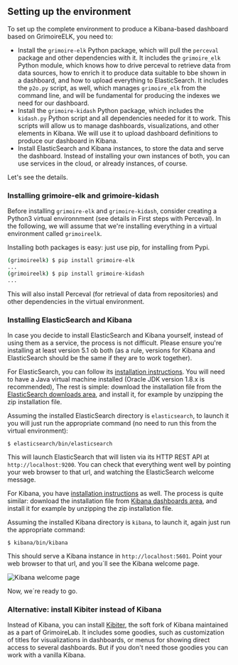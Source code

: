 ## Setting up the environment

To set up the complete environment to produce a Kibana-based dashboard based on GrimoireELK, you need to:

* Install the  `grimoire-elk` Python package, which will pull the `perceval` package and other dependencies with it. It includes the `grimoire_elk` Python module, which knows how to drive perceval to retrieve data from data sources, how to enrich it to produce data suitable to bbe shown in a dashboard, and how to upload everything to ElasticSearch. It includes the `p2o.py` script, as well, which manages `grimoire_elk` from the command line, and will be fundamental for producing the indexes we need for our dashboard.
* Install the `grimoire-kidash` Python package, which includes the `kidash.py` Python script and all dependencies needed for it to work. This scripts will allow us to manage dashboards, visualizations, and other elements in Kibana. We will use it to upload dashboard definitions to produce our dashboard in Kibana.
* Install ElasticSearch and Kibana instances, to store the data and serve the dashboard. Instead of installing your own instances of both, you can use services in the cloud, or already instances, of course.

Let's see the details.

### <a name="grimoire-xxx"></a>Installing grimoire-elk and grimoire-kidash

Before installing `grimoire-elk` and `grimoire-kidash`, consider creating a Python3 virtual environnment (see details in First steps with Perceval). In the following, we will assume that we're installing everything in a virtual environment called `grimoireelk`.

Installing both packages is easy: just use pip, for installing from Pypi.

```bash
(grimoireelk) $ pip install grimoire-elk
...
(grimoireelk) $ pip install grimoire-kidash
...
```

This will also install Perceval (for retrieval of data from repositories) and other dependencies in the virtual environment.

### Installing ElasticSearch and Kibana

In case you decide to install ElasticSearch and Kibana yourself, instead of using them as a service, the process is not difficult. Please ensure you're installing at least version 5.1 ob both (as a rule, versions for Kibana and ElasticSearch should be the same if they are to work together).

For ElasticSearch, you can follow its [installation instructions](https://www.elastic.co/guide/en/elasticsearch/reference/current/_installation.html). You will need to have a Java virtual machine installed \(Oracle JDK version 1.8.x is recommended\), The rest is simple: download the installation file from the [ElasticSearch downloads area](https://www.elastic.co/downloads/elasticsearch), and install it, for example by unzipping the zip installation file.

Assuming the installed ElasticSearch directory is `elasticsearch`, to launch it you will just run the appropriate command \(no need to run this from the virtual environment\):

```
$ elasticsearch/bin/elasticsearch
```

This will launch ElasticSearch that will listen via its HTTP REST API at `http://localhost:9200`. You can check that everything went well by pointing your web browser to that url, and watching the ElasticSearch welcome message.

For Kibana, you have [installation instructions](https://www.elastic.co/guide/en/kibana/current/setup.html) as well. The process is quite similar: download the installation file from [Kibana dashboards area](https://www.elastic.co/downloads/kibana), and install it for example by unzipping the zip installation file.

Assuming the installed Kibana directory is `kibana`, to launch it, again just run the appropriate command:

```
$ kibana/bin/kibana
```

This should serve a Kibana instance in `http://localhost:5601`. Point your web browser to that url, and you´ll see the Kibana welcome page.

![Kibana welcome page](kibana_welcome.png)

Now, we´re ready to go.

### Alternative: install Kibiter instead of Kibana

Instead of Kibana, you can install [Kibiter](https://github.com/grimoirelab/kibiter), the soft fork of Kibana maintained as a part of GrimoireLab. It includes some goodies, such as customization of titles for visualizations in dashboards, or menus for showing direct access to several dashboards. But if you don't need those goodies you can work with a vanilla Kibana.

